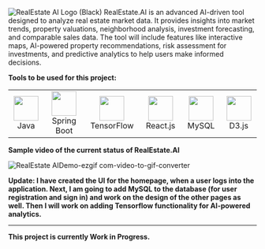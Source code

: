 ![RealEstate AI Logo (Black)](https://github.com/user-attachments/assets/ad231900-5d86-4367-9e41-12a3388eb2fe)
RealEstate.AI is an advanced AI-driven tool designed to analyze real estate market data. It provides insights into market trends, property valuations, neighborhood analysis, investment forecasting, and comparable sales data. The tool will include features like interactive maps, AI-powered property recommendations, risk assessment for investments, and predictive analytics to help users make informed decisions.

**Tools to be used for this project:**
<table>
  <tr>
    <td align="center"><img src="https://cdn.jsdelivr.net/gh/devicons/devicon@latest/icons/java/java-original.svg" width="50">Java</td>
    <td align="center"><img src="https://cdn.jsdelivr.net/gh/devicons/devicon@latest/icons/spring/spring-original.svg" width="50">Spring Boot</td>
    <td align="center"><img src="https://cdn.jsdelivr.net/gh/devicons/devicon@latest/icons/tensorflow/tensorflow-original.svg" width="50">TensorFlow</td>
    <td align="center"><img src="https://cdn.jsdelivr.net/gh/devicons/devicon@latest/icons/react/react-original.svg" width="50">React.js</td>
    <td align="center"><img src="https://cdn.jsdelivr.net/gh/devicons/devicon@latest/icons/mysql/mysql-original.svg"  width="50">MySQL</td>
    <td align="center"><img src="https://cdn.jsdelivr.net/gh/devicons/devicon@latest/icons/d3js/d3js-original.svg" width="50">D3.js</td>
  </tr>
</table>

**Sample video of the current status of RealEstate.AI**

![RealEstate AIDemo-ezgif com-video-to-gif-converter](https://github.com/user-attachments/assets/74acf102-056f-4f18-b2ca-39d30b2226b5)

**Update: I have created the UI for the homepage, when a user logs into the application. Next, I am going to add MySQL to the database (for user registration and sign in) and work on the design of the other pages as well. Then I will work on adding Tensorflow functionality for AI-powered analytics.**

-------------------------------------------------------------
**This project is currently Work in Progress.**
